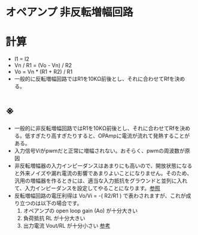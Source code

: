 # オペアンプ 非反転増幅回路
# 計算
- I1 = I2
- Vn / R1 = (Vo - Vn) / R2
- Vo = Vn * (R1 + R2) / R1
- 一般的に反転増幅回路ではR1を10KΩ前後とし、それに合わせてRfを決める。

# ※
- 一般的に非反転増幅回路ではR1を10KΩ前後とし、それに合わせてRfを決める。低すぎたり高すぎたりすると、OPAmpに電流が流れて発熱することがある。
- 入力信号Viがpwmだと正常に増幅されない。おそらく、pwmの周波数が原因
- 非反転増幅器の入力インピーダンスはあまりにも高いので、開放状態になると外来ノイズや漏れ電流の影響であまりよいことになりません。そのため、汎用の増幅器を作るときには、適当な入力抵抗をグラウンドと並列に入れて、入力インピーダンスを設定してやることになります。[参照](http://www.nahitech.com/nahitafu/mame/mame3/hihanten.html)
- 反転増幅回路の電圧利得は Vo/Vi = -( R2/R1 ) で表わされますが、これが成り立つのは以下の場合です。
  1. オペアンプの open loop gain (Ao) が十分大きい
  2. 負荷抵抗 RL が十分大きい
  3. 出力電流 Vout/RL が十分小さい
[参考](https://okwave.jp/qa/q5962439.html)

